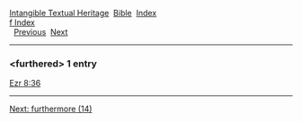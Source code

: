 [Intangible Textual Heritage](../../index)  [Bible](../index) 
[Index](index)   
[f Index](_f_)  
  [Previous](c04579)  [Next](c04581) 

------------------------------------------------------------------------

### &lt;furthered&gt; 1 entry

[Ezr 8:36](../kjv/ezr008.htm#036)  

------------------------------------------------------------------------

[Next: furthermore (14)](c04581)
